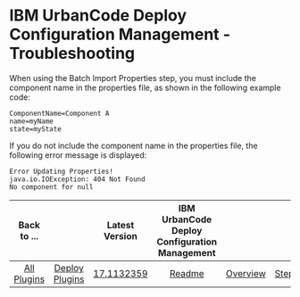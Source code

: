 
# IBM UrbanCode Deploy Configuration Management - Troubleshooting

When using the Batch Import Properties step, you must include the component name in the properties file, as shown in the following example code:


```
ComponentName=Component A
name=myName
state=myState

```

If you do not include the component name in the properties file, the following error message is displayed:


```
Error Updating Properties!
java.io.IOException: 404 Not Found
No component for null

```


|Back to ...||Latest Version|IBM UrbanCode Deploy Configuration Management ||||
| :---: | :---: | :---: | :---: | :---: | :---: | :---: |
|[All Plugins](../../index.md)|[Deploy Plugins](../README.md)|[17.1132359](https://raw.githubusercontent.com/UrbanCode/IBM-UCD-PLUGINS/main/files/uDeployConfigManagement/ucd-uDeployConfigManagement-17.1132359.zip)|[Readme](README.md)|[Overview](overview.md)|[Steps](steps.md)|[Downloads](downloads.md)|

